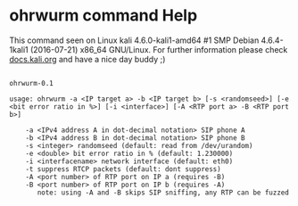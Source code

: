 # ohrwurm command Help
 
 This command seen on Linux kali 4.6.0-kali1-amd64 #1 SMP Debian 4.6.4-1kali1 (2016-07-21) x86_64 GNU/Linux. For further information please check [docs.kali.org](docs.kali.org) and have a nice day buddy ;) 

~~~

ohrwurm-0.1

usage: ohrwurm -a <IP target a> -b <IP target b> [-s <randomseed>] [-e <bit error ratio in %>] [-i <interface>] [-A <RTP port a> -B <RTP port b>]

	-a <IPv4 address A in dot-decimal notation> SIP phone A
	-b <IPv4 address B in dot-decimal notation> SIP phone B
	-s <integer> randomseed (default: read from /dev/urandom)
	-e <double> bit error ratio in % (default: 1.230000)
	-i <interfacename> network interface (default: eth0)
	-t suppress RTCP packets (default: dont suppress)
	-A <port number> of RTP port on IP a (requires -B)
	-B <port number> of RTP port on IP b (requires -A)
	   note: using -A and -B skips SIP sniffing, any RTP can be fuzzed


~~~
